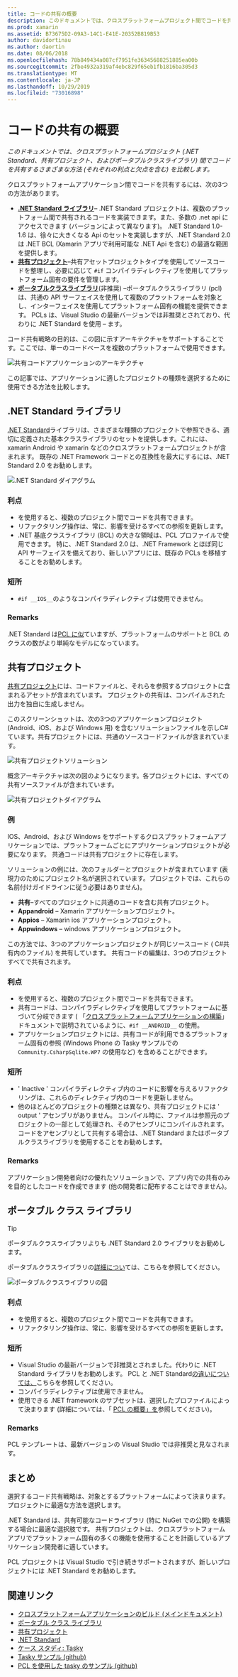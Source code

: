 ```yaml
---
title: コードの共有の概要
description: このドキュメントでは、クロスプラットフォームプロジェクト間でコードを共有するさまざまな方法 (共有プロジェクト、ポータブルクラスライブラリ、および .NET Standard) を比較します。それぞれの利点と欠点を示します。
ms.prod: xamarin
ms.assetid: B73675D2-09A3-14C1-E41E-20352B819B53
author: davidortinau
ms.author: daortin
ms.date: 08/06/2018
ms.openlocfilehash: 78b849434a087cf7951fe36345688251885ea00b
ms.sourcegitcommit: 2fbe4932a319af4ebc829f65eb1fb1816ba305d3
ms.translationtype: MT
ms.contentlocale: ja-JP
ms.lasthandoff: 10/29/2019
ms.locfileid: "73016898"
---
```

# <a name="sharing-code-overview"></a>コードの共有の概要

_このドキュメントでは、クロスプラットフォームプロジェクト (.NET Standard、共有プロジェクト、およびポータブルクラスライブラリ) 間でコードを共有するさまざまな方法 (それぞれの利点と欠点を含む) を比較します。_

クロスプラットフォームアプリケーション間でコードを共有するには、次の3つの方法があります。

- [ **.NET Standard ライブラリ**](#Net_Standard)– .NET Standard プロジェクトは、複数のプラットフォーム間で共有されるコードを実装できます。また、多数の .net api にアクセスできます (バージョンによって異なります)。 .NET Standard 1.0-1.6 は、徐々に大きくなる Api のセットを実装しますが、.NET Standard 2.0 は .NET BCL (Xamarin アプリで利用可能な .NET Api を含む) の最適な範囲を提供します。
- [**共有プロジェクト**](#Shared_Projects)–共有アセットプロジェクトタイプを使用してソースコードを整理し、必要に応じて `#if` コンパイラディレクティブを使用してプラットフォーム固有の要件を管理します。
- [**ポータブルクラスライブラリ**](#Portable_Class_Libraries)(非推奨) –ポータブルクラスライブラリ (pcl) は、共通の API サーフェイスを使用して複数のプラットフォームを対象とし、インターフェイスを使用してプラットフォーム固有の機能を提供できます。 PCLs は、Visual Studio の最新バージョンでは非推奨とされており、代わりに .NET Standard を使用 &ndash; ます。

コード共有戦略の目的は、この図に示すアーキテクチャをサポートすることです。ここでは、単一のコードベースを複数のプラットフォームで使用できます。

 ![共有コードアプリケーションのアーキテクチャ](code-sharing-images/conceptualarchitecture.png "共有コードアプリケーションのアーキテクチャ")

この記事では、アプリケーションに適したプロジェクトの種類を選択するために使用できる方法を比較します。

<a name="Net_Standard" />

## <a name="net-standard-libraries"></a>.NET Standard ライブラリ

[.NET Standard](~/cross-platform/app-fundamentals/net-standard.md)ライブラリは、さまざまな種類のプロジェクトで参照できる、適切に定義された基本クラスライブラリのセットを提供します。これには、xamarin Android や xamarin などのクロスプラットフォームプロジェクトが含まれます。 既存の .NET Framework コードとの互換性を最大にするには、.NET Standard 2.0 をお勧めします。

![.NET Standard ダイアグラム](code-sharing-images/netstandard.png ".NET Standard ダイアグラム")

### <a name="benefits"></a>利点

- を使用すると、複数のプロジェクト間でコードを共有できます。
- リファクタリング操作は、常に、影響を受けるすべての参照を更新します。
- .NET 基底クラスライブラリ (BCL) の大きな領域は、PCL プロファイルで使用できます。 特に、.NET Standard 2.0 は、.NET Framework とほぼ同じ API サーフェイスを備えており、新しいアプリには、既存の PCLs を移植することをお勧めします。

### <a name="disadvantages"></a>短所

- `#if __IOS__`のようなコンパイラディレクティブは使用できません。

### <a name="remarks"></a>Remarks

.NET Standard は[PCL に似](https://docs.microsoft.com/dotnet/standard/net-standard#comparison-to-portable-class-libraries)ていますが、プラットフォームのサポートと BCL のクラスの数がより単純なモデルになっています。

<a name="Shared_Projects" />

## <a name="shared-projects"></a>共有プロジェクト

[共有プロジェクト](~/cross-platform/app-fundamentals/shared-projects.md)には、コードファイルと、それらを参照するプロジェクトに含まれるアセットが含まれています。 プロジェクトの共有は、コンパイルされた出力を独自に生成しません。

このスクリーンショットは、次の3つのアプリケーションプロジェクト (Android、iOS、および Windows 用) を含むソリューションファイルを示しC#ています。共有プロジェクトには、共通のソースコードファイルが含まれています。

![共有プロジェクトソリューション](code-sharing-images/sharedsolution.png "共有プロジェクトソリューション")

概念アーキテクチャは次の図のようになります。各プロジェクトには、すべての共有ソースファイルが含まれています。

![共有プロジェクトダイアグラム](code-sharing-images/sharedassetproject.png "共有プロジェクトダイアグラム")

### <a name="example"></a>例

IOS、Android、および Windows をサポートするクロスプラットフォームアプリケーションでは、プラットフォームごとにアプリケーションプロジェクトが必要になります。 共通コードは共有プロジェクトに存在します。

ソリューションの例には、次のフォルダーとプロジェクトが含まれています (表現力のためにプロジェクト名が選択されています。プロジェクトでは、これらの名前付けガイドラインに従う必要はありません)。

- **共有**–すべてのプロジェクトに共通のコードを含む共有プロジェクト。
- **Appandroid** – Xamarin アプリケーションプロジェクト。
- **Appios** – Xamarin ios アプリケーションプロジェクト。
- **Appwindows** – windows アプリケーションプロジェクト。

この方法では、3つのアプリケーションプロジェクトが同じソースコード ( C#共有内のファイル) を共有しています。 共有コードの編集は、3つのプロジェクトすべてで共有されます。

### <a name="benefits"></a>利点

- を使用すると、複数のプロジェクト間でコードを共有できます。
- 共有コードは、コンパイラディレクティブを使用してプラットフォームに基づいて分岐できます ( 「[クロスプラットフォームアプリケーションの構築](~/cross-platform/app-fundamentals/building-cross-platform-applications/index.md)」ドキュメントで説明されているように、`#if __ANDROID__` の使用。
- アプリケーションプロジェクトには、共有コードが利用できるプラットフォーム固有の参照 (Windows Phone の Tasky サンプルでの `Community.CsharpSqlite.WP7` の使用など) を含めることができます。

### <a name="disadvantages"></a>短所

- ' Inactive ' コンパイラディレクティブ内のコードに影響を与えるリファクタリングは、これらのディレクティブ内のコードを更新しません。
- 他のほとんどのプロジェクトの種類とは異なり、共有プロジェクトには ' output ' アセンブリがありません。 コンパイル時に、ファイルは参照元のプロジェクトの一部として処理され、そのアセンブリにコンパイルされます。 コードをアセンブリとして共有する場合は、.NET Standard またはポータブルクラスライブラリを使用することをお勧めします。

<a name="Shared_Remarks" />

### <a name="remarks"></a>Remarks

アプリケーション開発者向けの優れたソリューションで、アプリ内での共有のみを目的としたコードを作成できます (他の開発者に配布することはできません)。

<a name="Portable_Class_Libraries" />

## <a name="portable-class-libraries"></a>ポータブル クラス ライブラリ

> [!TIP]
> ポータブルクラスライブラリよりも .NET Standard 2.0 ライブラリをお勧めします。

ポータブルクラスライブラリの[詳細につい](~/cross-platform/app-fundamentals/pcl.md)ては、こちらを参照してください。

![ポータブルクラスライブラリの図](code-sharing-images/portableclasslibrary.png "ポータブルクラスライブラリの図")

### <a name="benefits"></a>利点

- を使用すると、複数のプロジェクト間でコードを共有できます。
- リファクタリング操作は、常に、影響を受けるすべての参照を更新します。

### <a name="disadvantages"></a>短所

- Visual Studio の最新バージョンで非推奨とされました。代わりに .NET Standard ライブラリをお勧めします。 PCL と .NET Standard[の違いについては、](https://docs.microsoft.com/dotnet/standard/net-standard#comparison-to-portable-class-libraries)こちらを参照してください。
- コンパイラディレクティブは使用できません。
- 使用できる .NET framework のサブセットは、選択したプロファイルによって決まります (詳細については、「 [PCL の概要」を](~/cross-platform/app-fundamentals/pcl.md)参照してください)。

### <a name="remarks"></a>Remarks

PCL テンプレートは、最新バージョンの Visual Studio では非推奨と見なされます。

## <a name="summary"></a>まとめ

選択するコード共有戦略は、対象とするプラットフォームによって決まります。 プロジェクトに最適な方法を選択します。

.NET Standard は、共有可能なコードライブラリ (特に NuGet での公開) を構築する場合に最適な選択肢です。 共有プロジェクトは、クロスプラットフォームアプリでプラットフォーム固有の多くの機能を使用することを計画しているアプリケーション開発者に適しています。

PCL プロジェクトは Visual Studio で引き続きサポートされますが、新しいプロジェクトには .NET Standard をお勧めします。

## <a name="related-links"></a>関連リンク

- [クロスプラットフォームアプリケーションのビルド (メインドキュメント)](~/cross-platform/app-fundamentals/building-cross-platform-applications/index.md)
- [ポータブル クラス ライブラリ](~/cross-platform/app-fundamentals/pcl.md)
- [共有プロジェクト](~/cross-platform/app-fundamentals/shared-projects.md)
- [.NET Standard](~/cross-platform/app-fundamentals/net-standard.md)
- [ケース スタディ: Tasky](~/cross-platform/app-fundamentals/building-cross-platform-applications/case-study-tasky.md)
- [Tasky サンプル (github)](https://github.com/xamarin/mobile-samples/tree/master/Tasky)
- [PCL を使用した tasky のサンプル (github)](https://github.com/xamarin/mobile-samples/tree/master/TaskyPortable)
